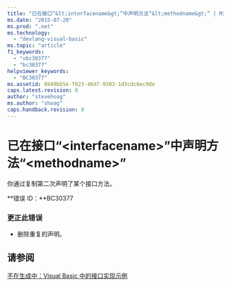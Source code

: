 ```yaml
---
title: "已在接口“&lt;interfacename&gt;”中声明方法“&lt;methodname&gt;” | Microsoft Docs"
ms.date: "2015-07-20"
ms.prod: ".net"
ms.technology: 
  - "devlang-visual-basic"
ms.topic: "article"
f1_keywords: 
  - "vbc30377"
  - "bc30377"
helpviewer_keywords: 
  - "BC30377"
ms.assetid: 8949bb5e-f023-46d7-9303-1d3cdc6ec9de
caps.latest.revision: 8
author: "stevehoag"
ms.author: "shoag"
caps.handback.revision: 8
---
```

# 已在接口“&lt;interfacename&gt;”中声明方法“&lt;methodname&gt;”
你通过复制第二次声明了某个接口方法。  
  
 **错误 ID：**BC30377  
  
### 更正此错误  
  
-   删除重复的声明。  
  
## 请参阅  
 [不在生成中：Visual Basic 中的接口实现示例](http://msdn.microsoft.com/zh-cn/50bf2a30-73b6-4126-a921-075fd6eec278)